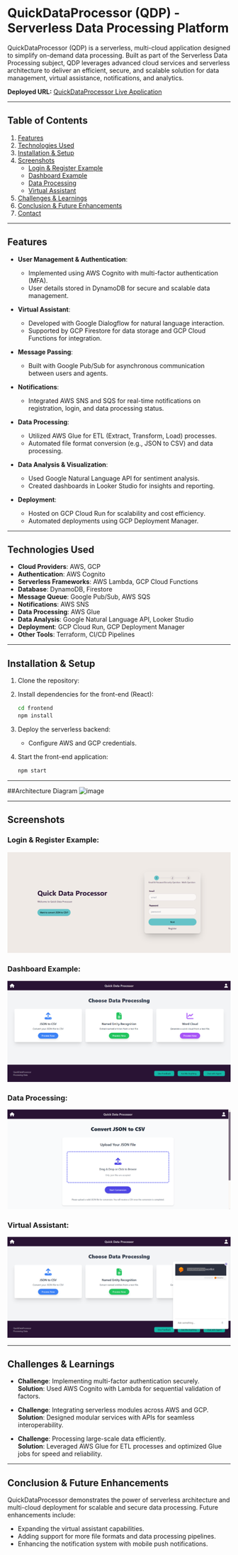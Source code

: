# QuickDataProcessor (QDP) - Serverless Data Processing Platform

QuickDataProcessor (QDP) is a serverless, multi-cloud application designed to simplify on-demand data processing. Built as part of the Serverless Data Processing subject, QDP leverages advanced cloud services and serverless architecture to deliver an efficient, secure, and scalable solution for data management, virtual assistance, notifications, and analytics.

**Deployed URL:** [QuickDataProcessor Live Application](https://frontend-service-791648625124.us-central1.run.app/)

---

## Table of Contents
1. [Features](#features)
2. [Technologies Used](#technologies-used)
3. [Installation & Setup](#installation--setup)
4. [Screenshots](#screenshots)
    - [Login & Register Example](#login--register-example)
    - [Dashboard Example](#dashboard-example)
    - [Data Processing](#data-processing)
    - [Virtual Assistant](#virtual-assistant)
5. [Challenges & Learnings](#challenges--learnings)
6. [Conclusion & Future Enhancements](#conclusion--future-enhancements)
7. [Contact](#contact)

---

## Features

- **User Management & Authentication**:
  - Implemented using AWS Cognito with multi-factor authentication (MFA).
  - User details stored in DynamoDB for secure and scalable data management.

- **Virtual Assistant**:
  - Developed with Google Dialogflow for natural language interaction.
  - Supported by GCP Firestore for data storage and GCP Cloud Functions for integration.

- **Message Passing**:
  - Built with Google Pub/Sub for asynchronous communication between users and agents.

- **Notifications**:
  - Integrated AWS SNS and SQS for real-time notifications on registration, login, and data processing status.

- **Data Processing**:
  - Utilized AWS Glue for ETL (Extract, Transform, Load) processes.
  - Automated file format conversion (e.g., JSON to CSV) and data processing.

- **Data Analysis & Visualization**:
  - Used Google Natural Language API for sentiment analysis.
  - Created dashboards in Looker Studio for insights and reporting.

- **Deployment**:
  - Hosted on GCP Cloud Run for scalability and cost efficiency.
  - Automated deployments using GCP Deployment Manager.

---

## Technologies Used

- **Cloud Providers**: AWS, GCP
- **Authentication**: AWS Cognito
- **Serverless Frameworks**: AWS Lambda, GCP Cloud Functions
- **Database**: DynamoDB, Firestore
- **Message Queue**: Google Pub/Sub, AWS SQS
- **Notifications**: AWS SNS
- **Data Processing**: AWS Glue
- **Data Analysis**: Google Natural Language API, Looker Studio
- **Deployment**: GCP Cloud Run, GCP Deployment Manager
- **Other Tools**: Terraform, CI/CD Pipelines

---

## Installation & Setup

1. Clone the repository:  

2. Install dependencies for the front-end (React):
   ```bash
   cd frontend
   npm install
   ```
3. Deploy the serverless backend:
   - Configure AWS and GCP credentials.

4. Start the front-end application:
   ```bash
   npm start
   ```
---
##Architecture Diagram
![image](https://github.com/user-attachments/assets/1888a599-c55a-4c30-b530-002e1deaf636)

---

## Screenshots

### Login & Register Example:
![Login & Register Example](./screenshorts/login.png)

### Dashboard Example:
![Dashboard Example](./screenshorts/dahboard.png)

### Data Processing:
![Data Processing](./screenshorts/dataprocessing.png)

### Virtual Assistant:
![Virtual Assistant](./screenshorts/virtualassistant.png)

---


## Challenges & Learnings

- **Challenge**: Implementing multi-factor authentication securely.  
  **Solution**: Used AWS Cognito with Lambda for sequential validation of factors.

- **Challenge**: Integrating serverless modules across AWS and GCP.  
  **Solution**: Designed modular services with APIs for seamless interoperability.

- **Challenge**: Processing large-scale data efficiently.  
  **Solution**: Leveraged AWS Glue for ETL processes and optimized Glue jobs for speed and reliability.

---

## Conclusion & Future Enhancements

QuickDataProcessor demonstrates the power of serverless architecture and multi-cloud deployment for scalable and secure data processing. Future enhancements include:

- Expanding the virtual assistant capabilities.
- Adding support for more file formats and data processing pipelines.
- Enhancing the notification system with mobile push notifications.
